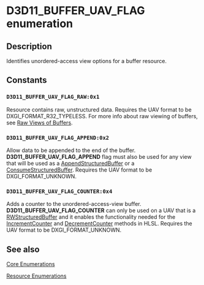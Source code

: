 # D3D11_BUFFER_UAV_FLAG enumeration

## Description

Identifies unordered-access view options for a buffer resource.

## Constants

### `D3D11_BUFFER_UAV_FLAG_RAW:0x1`

Resource contains raw, unstructured data. Requires the UAV format to be DXGI_FORMAT_R32_TYPELESS.
For more info about raw viewing of buffers, see [Raw Views of Buffers](https://learn.microsoft.com/windows/desktop/direct3d11/overviews-direct3d-11-resources-intro).

### `D3D11_BUFFER_UAV_FLAG_APPEND:0x2`

Allow data to be appended to the end of the buffer. **D3D11_BUFFER_UAV_FLAG_APPEND** flag must also be used for
any view that will be used as a [AppendStructuredBuffer](https://learn.microsoft.com/windows/desktop/direct3dhlsl/sm5-object-appendstructuredbuffer) or a [ConsumeStructuredBuffer](https://learn.microsoft.com/windows/desktop/direct3dhlsl/sm5-object-consumestructuredbuffer).
Requires the UAV format to be DXGI_FORMAT_UNKNOWN.

### `D3D11_BUFFER_UAV_FLAG_COUNTER:0x4`

Adds a counter to the unordered-access-view buffer. **D3D11_BUFFER_UAV_FLAG_COUNTER** can only be used on a UAV that is a
[RWStructuredBuffer](https://learn.microsoft.com/windows/desktop/direct3dhlsl/sm5-object-rwstructuredbuffer) and it enables the functionality needed for the [IncrementCounter](https://learn.microsoft.com/windows/desktop/direct3dhlsl/sm5-object-rwstructuredbuffer-incrementcounter) and [DecrementCounter](https://learn.microsoft.com/windows/desktop/direct3dhlsl/sm5-object-rwstructuredbuffer-decrementcounter) methods in HLSL. Requires the UAV format to be DXGI_FORMAT_UNKNOWN.

## See also

[Core Enumerations](https://learn.microsoft.com/windows/desktop/direct3d11/d3d11-graphics-reference-d3d11-core-enums)

[Resource Enumerations](https://learn.microsoft.com/windows/desktop/direct3d11/d3d11-graphics-reference-resource-enums)